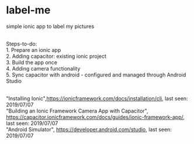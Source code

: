 # label-me
simple ionic app to label my pictures

<br/> Steps-to-do:
<br/> 1. Prepare an ionic app
<br/> 2. Adding capacitor: existing ionic project
<br/> 3. Build the app once
<br/> 4. Adding camera functionality
<br/> 5. Sync capacitor with android - configured and managed through Android Studio
<br/>

<br/> "Installing Ionic",https://ionicframework.com/docs/installation/cli, last seen: 2019/07/07
<br/> "Building an Ionic Framework Camera App with Capacitor", https://capacitor.ionicframework.com/docs/guides/ionic-framework-app/, last seen: 2019/07/07
<br/> "Android Simulator", https://developer.android.com/studio, last seen: 2019/07/07

